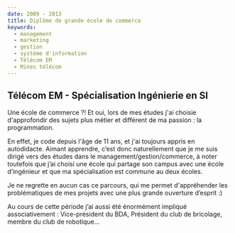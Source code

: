```yaml
---
date: 2009 - 2013
title: Diplôme de grande école de commerce
keywords:
  - management
  - marketing
  - gestion
  - système d'information
  - Télécom EM
  - Mines télécom
---
```


## Télécom EM - Spécialisation Ingénierie en SI

Une école de commerce ?! Et oui, lors de mes études j'ai choisie d'approfondir des sujets plus métier et différent de ma passion : la programmation.

En effet, je code depuis l'âge de 11 ans, et j'ai toujours appris en autodidacte. Aimant apprendre, c’est donc naturellement que je me suis dirigé vers des études dans le management/gestion/commerce, à noter toutefois que j’ai choisi une école qui partage son campus avec une école d’ingénieur et que ma spécialisation est commune au deux écoles.

Je ne regrette en aucun cas ce parcours, qui me permet d'appréhender les problématiques de mes projets avec une plus grande ouverture d’esprit :)

Au cours de cette période j’ai aussi été énormément impliqué associativement : Vice-président du BDA, Président du club de bricolage, membre du club de robotique…